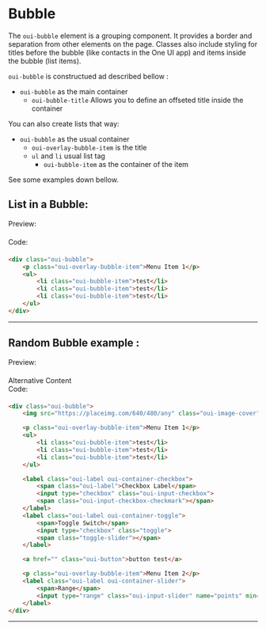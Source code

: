 # Bubble

The `oui-bubble` element is a grouping component. It provides a border and separation from other elements on the page.
Classes also include styling for titles before the bubble (like contacts in the One UI app) and items inside the bubble (list items).

`oui-bubble` is constructued ad described bellow :
 - `oui-bubble` as the main container
    - `oui-bubble-title` Allows you to define an offseted title inside the container


You can also create lists that way:
- `oui-bubble` as the usual container
    - `oui-overlay-bubble-item` is the title 
    - `ul` and `li` usual list tag
        - `oui-bubble-item` as the container of the item

See some examples down bellow.


## List in a Bubble:

<div  class="previewCode">
    <div class="preview-item">
        <span style="margin-bottom: 20px;display:block;">Preview:</span>
        <div id="phone-container">
            <div id="phone-shadows"></div>
            <div id="phone-sidebutton"></div>
            <div id="phone-ltbutton"></div>
            <div id="phone-lbbutton"></div>
            <div id="phone-camera">
                <div id="phone-lens"></div>
            </div>
            <object id="phone-screen" title="Phone containing an example of the current component" data="examples/bubble-list.html" type="text/html" style="">
            </object>
        </div>
    </div>
    <div class="code-item">
        <span style="margin-bottom: 20px;display:block;">Code:</span>

```html
<div class="oui-bubble">
    <p class="oui-overlay-bubble-item">Menu Item 1</p>
    <ul>
        <li class="oui-bubble-item">test</li>
        <li class="oui-bubble-item">test</li>
        <li class="oui-bubble-item">test</li>
    </ul>
</div>
```
</div>

</div>

<hr>

## Random Bubble example :

<div class="previewCode">
    <div class="preview-item">
        <span style="margin-bottom: 20px;display:block;">Preview:</span>
        <div id="phone-container">
            <div id="phone-shadows"></div>
            <div id="phone-sidebutton"></div>
            <div id="phone-ltbutton"></div>
            <div id="phone-lbbutton"></div>
            <div id="phone-camera">
                <div id="phone-lens"></div>
            </div>
            <object id="phone-screen" title="Phone containing an example of the current component" data="examples/bubble-full.html" type="text/html">
                Alternative Content
            </object>
        </div>
    </div>
    <div class="code-item">
        <span style="margin-bottom: 20px;display:block;">Code:</span>

```html
<div class="oui-bubble">
    <img src="https://placeimg.com/640/480/any" class="oui-image-cover" alt="">

    <p class="oui-overlay-bubble-item">Menu Item 1</p>
    <ul>
        <li class="oui-bubble-item">test</li>
        <li class="oui-bubble-item">test</li>
        <li class="oui-bubble-item">test</li>
    </ul>

    <label class="oui-label oui-container-checkbox">
        <span class="oui-label">Checkbox Label</span>
        <input type="checkbox" class="oui-input-checkbox">
        <span class="oui-input-checkbox-checkmark"></span>
    </label>
    <label class="oui-label oui-container-toggle">
        <span>Toggle Switch</span>
        <input type="checkbox" class="toggle">
        <span class="toggle-slider"></span>
    </label>

    <a href="" class="oui-button">button test</a>

    <p class="oui-overlay-bubble-item">Menu Item 2</p>
    <label class="oui-label oui-container-slider">
        <span>Range</span>
        <input type="range" class="oui-input-slider" name="points" min="0" max="10">
    </label>
</div>
```
</div>

</div>

<hr>
